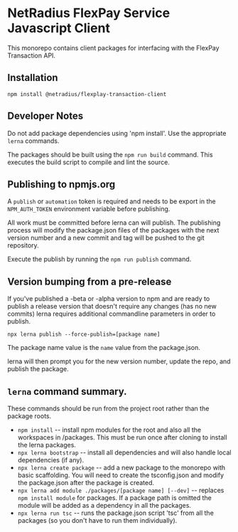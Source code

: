 # NetRadius FlexPay Service Javascript Client

This monorepo contains client packages for interfacing with the FlexPay Transaction API.

## Installation

`npm install @netradius/flexplay-transaction-client`


## Developer Notes
Do not add package dependencies using 'npm install'. Use the appropriate `lerna` commands.

The packages should be built using the `npm run build` command. This executes the build script to compile and lint the source.


## Publishing to npmjs.org
A `publish` or `automation` token is required and needs to be export in the `NPM_AUTH_TOKEN` environment variable before publishing.

All work must be committed before lerna can will publish. The publishing process will modify the package.json files of the packages with the
next version number and a new commit and tag will be pushed to the git repository.

Execute the publish by running the `npm run publish` command.

## Version bumping from a pre-release
If you've published a -beta or -alpha version to npm and are ready to publish a release version that doesn't require any changes (has no new commits) lerna requires additional commandline parameters in order to publish.

`npx lerna publish --force-publish=[package name]`

The package name value is the `name` value from the package.json.

lerna will then prompt you for the new version number, update the repo, and publish the package.

## `lerna` command summary.
These commands should be run from the project root rather than the package roots.

- `npm install` -- install npm modules for the root and also all the workspaces in /packages. This must be run once after cloning to install the lerna packages.
- `npx lerna bootstrap` -- install all dependencies and will also handle local dependencies (if any).
- `npx lerna create package` -- add a new package to the monorepo with basic scaffolding. You will need to create the tsconfig.json and modify the package.json after the package is created.
- `npx lerna add module ./packages/[package name] [--dev]` -- replaces `npm install module` for packages. If a package path is omitted the module will be added as a dependency in all the packages.
- `npx lerna run tsc`  -- runs the package.json script 'tsc' from all the packages (so you don't have to run them individually).

